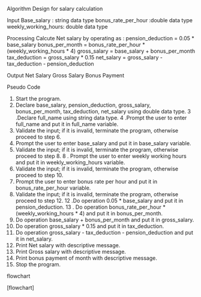 Algorithm Design for salary calculation 

Input 
Base_salary : string data type
bonus_rate_per_hour :double data type
weekly_working_hours: double data type

Processing 
Calcute Net salary by operating as :
pension_deduction = 0.05 * base_salary
bonus_per_month = bonus_rate_per_hour * (weekly_working_hours * 4)
gross_salary = base_salary + bonus_per_month
tax_deduction = gross_salary * 0.15
net_salary = gross_salary - tax_deduction - pension_deduction

Output 
Net Salary
Gross Salary
Bonus Payment


Pseudo Code


1.   Start the program.
2. Declare base_salary, pension_deduction, gross_salary, bonus_per_month, tax_deduction, net_salary using double data type.
3 .Declare full_name using string data type.
4 .Prompt the user to enter full_name and put it in full_name variable.
5.  Validate the input; if it is invalid, terminate the program, otherwise proceed to step 6.
6. Prompt the user to enter base_salary and put it in base_salary variable.
7.  Validate the input; if it is invalid, terminate the program, otherwise proceed to step 8.
8 . Prompt the user to enter weekly working hours and put it in weekly_working_hours variable.
9. Validate the input; if it is invalid, terminate the program, otherwise proceed to step 10.
10. Prompt the user to enter bonus rate per hour and put it in bonus_rate_per_hour variable.
11. Validate the input; if it is invalid, terminate the program, otherwise proceed to step 12.
12 .Do operation 0.05 * base_salary and put it in pension_deduction.
13 . Do operation bonus_rate_per_hour * (weekly_working_hours * 4) and put it in bonus_per_month.
14. Do operation base_salary + bonus_per_month and put it in gross_salary.
15. Do operation gross_salary * 0.15 and put it in tax_deduction.
16. Do operation gross_salary - tax_deduction - pension_deduction and put it in net_salary.
17. Print Net salary with descriptive message.
18. Print Gross salary with descriptive message.
19. Print bonus payment of month with descriptive message.
20. Stop the program.



flowchart

[flowchart]



